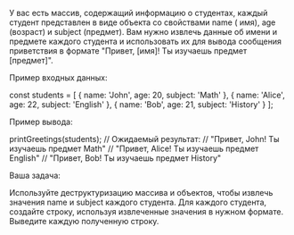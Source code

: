 У вас есть массив, содержащий информацию о студентах, каждый студент представлен в виде объекта со свойствами name (
имя), age (возраст) и subject (предмет). Вам нужно извлечь данные об имени и предмете каждого студента и использовать их
для вывода сообщения приветствия в формате "Привет, [имя]! Ты изучаешь предмет [предмет]".

Пример входных данных:

const students = [
{ name: 'John', age: 20, subject: 'Math' },
{ name: 'Alice', age: 22, subject: 'English' },
{ name: 'Bob', age: 21, subject: 'History' }
];

Пример вывода:

printGreetings(students);
// Ожидаемый результат:
// "Привет, John! Ты изучаешь предмет Math"
// "Привет, Alice! Ты изучаешь предмет English"
// "Привет, Bob! Ты изучаешь предмет History"

Ваша задача:

Используйте деструктуризацию массива и объектов, чтобы извлечь значения name и subject каждого студента.
Для каждого студента, создайте строку, используя извлеченные значения в нужном формате.
Выведите каждую полученную строку.
